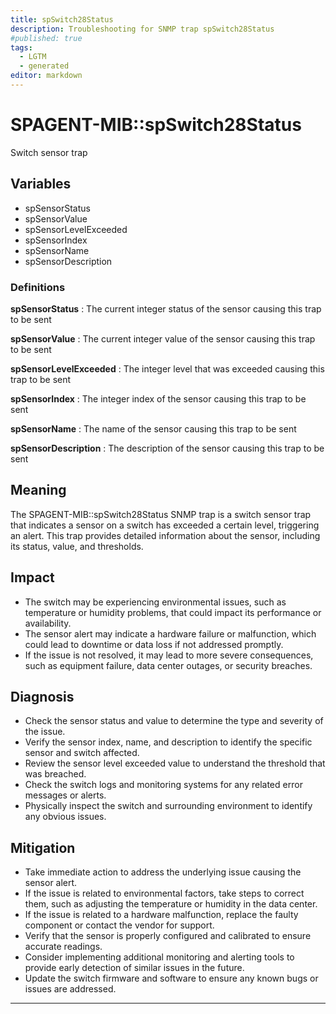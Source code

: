 ```yaml
---
title: spSwitch28Status
description: Troubleshooting for SNMP trap spSwitch28Status
#published: true
tags:
  - LGTM
  - generated
editor: markdown
---
```


# SPAGENT-MIB::spSwitch28Status 

Switch sensor trap 


## Variables


  - spSensorStatus
  - spSensorValue
  - spSensorLevelExceeded
  - spSensorIndex
  - spSensorName
  - spSensorDescription 

### Definitions 


**spSensorStatus** 
: The current integer status of the sensor causing this trap to be sent 

**spSensorValue** 
: The current integer value of the sensor causing this trap to be sent 

**spSensorLevelExceeded** 
: The integer level that was exceeded causing this trap to be sent 

**spSensorIndex** 
: The integer index of the sensor causing this trap to be sent 

**spSensorName** 
: The name of the sensor causing this trap to be sent 

**spSensorDescription** 
: The description of the sensor causing this trap to be sent 


## Meaning

The SPAGENT-MIB::spSwitch28Status SNMP trap is a switch sensor trap that indicates a sensor on a switch has exceeded a certain level, triggering an alert. This trap provides detailed information about the sensor, including its status, value, and thresholds.

## Impact

* The switch may be experiencing environmental issues, such as temperature or humidity problems, that could impact its performance or availability.
* The sensor alert may indicate a hardware failure or malfunction, which could lead to downtime or data loss if not addressed promptly.
* If the issue is not resolved, it may lead to more severe consequences, such as equipment failure, data center outages, or security breaches.

## Diagnosis

* Check the sensor status and value to determine the type and severity of the issue.
* Verify the sensor index, name, and description to identify the specific sensor and switch affected.
* Review the sensor level exceeded value to understand the threshold that was breached.
* Check the switch logs and monitoring systems for any related error messages or alerts.
* Physically inspect the switch and surrounding environment to identify any obvious issues.

## Mitigation

* Take immediate action to address the underlying issue causing the sensor alert.
* If the issue is related to environmental factors, take steps to correct them, such as adjusting the temperature or humidity in the data center.
* If the issue is related to a hardware malfunction, replace the faulty component or contact the vendor for support.
* Verify that the sensor is properly configured and calibrated to ensure accurate readings.
* Consider implementing additional monitoring and alerting tools to provide early detection of similar issues in the future.
* Update the switch firmware and software to ensure any known bugs or issues are addressed.
---




